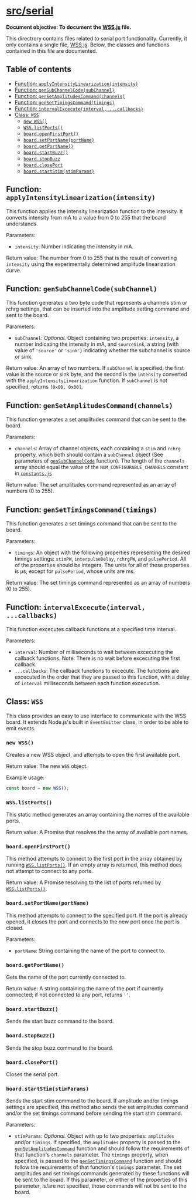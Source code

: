 # [src/serial](./)

**Document objective: To document the [WSS.js](WSS.js) file.**

This directrory contains files related to serial port functionality. Currently, it only contains a single file, [WSS.js](WSS.js). Below, the classes and functions contained in this file are documented.

## Table of contents
* [Function: `applyIntensityLinearization(intensity)`](#function-applyintensitylinearizationintensity)
* [Function: `genSubChannelCode(subChannel)`](#function-genSubChannelCodesubChannel)
* [Function: `genSetAmplitudesCommand(channels)`](#function-genSetAmplitudesCommandchannels)
* [Function: `genSetTimingsCommand(timings)`](#function-genSetTimingsCommandtimings)
* [Function: `intervalExcecute(interval, ...callbacks)`](#function-intervalExcecuteinterval-callbacks)
* [Class: `WSS`](#class-WSS)
  * [`new WSS()`](#new-WSS)
  * [`WSS.listPorts()`](#WSSlistPorts)
  * [`board.openFirstPort()`](#boardopenFirstPort)
  * [`board.setPortName(portName)`](#boardsetPortNameportName)
  * [`board.getPortName()`](#boardgetPortName)
  * [`board.startBuzz()`](#boardstartBuzz)
  * [`board.stopBuzz`](#boardstopBuzz)
  * [`board.closePort`](#boardclosePort)
  * [`board.startStim(stimParams)`](#boardstartStimstimParams)


## Function: `applyIntensityLinearization(intensity)`

This function applies the intensity linearization function to the intensity. It converts intensity from mA to a value from 0 to 255 that the board understands.

Parameters:
* `intensity`: Number indicating the intensity in mA.

Return value: The number from 0 to 255 that is the result of converting `intensity` using the experimentally determined amplitude linearization curve.

## Function: `genSubChannelCode(subChannel)`

This function generates a two byte code that represents a channels stim or rchrg settings, that can be inserted into the amplitude setting command and sent to the board.

Parameters:
* `subChannel`: *Optional.* Object containing two properties: `intensity`, a number indicating the intensity in mA, and `sourceSink`, a string (with value of `'source'` or `'sink'`) indicating whether the subchannel is source or sink.

Return value: An array of two numbers. If `subChannel` is specified, the first value is the source or sink byte, and the second is the `intensity` converted with the `applyIntensityLinearization` function. If `subChannel` is not specified, returns `[0x00, 0x00]`.

## Function: `genSetAmplitudesCommand(channels)`

This function generates a set amplitudes command that can be sent to the board.

Parameters:
* `channels`: Array of channel objects, each containing a `stim` and `rchrg` property, which both should contain a `subChannel` object (See parameters of [`genSubChannelCode`](#function-genSubChannelCodesubChannel) function). The length of the `channels` array should equal the value of the `NUM_CONFIGURABLE_CHANNELS` constant in [`constants.js`](../constants.js)

Return value: The set amplitudes command represented as an array of numbers (0 to 255).

## Function: `genSetTimingsCommand(timings)`

This function generates a set timings command that can be sent to the board.

Parameters:
* `timings`: An object with the following properties representing the desired timings settings: `stimPW`, `interpulseDelay`, `rchrgPW`, and `pulsePeriod`. All of the properties should be integers. The units for all of these properties is μs, except for `pulsePeriod`, whose units are ms.

Return value: The set timings command represented as an array of numbers (0 to 255).

## Function: `intervalExcecute(interval, ...callbacks)`

This function excecutes callback functions at a specified time interval.

Parameters:
* `interval`: Number of milliseconds to wait between excecuting the callback functions. Note: There is no wait before excecuting the first callback.
* `...callbacks`: The callback functions to excecute. The functions are excecuted in the order that they are passed to this function, with a delay of `interval` milliseconds between each function excecution.

## Class: `WSS`

This class provides an easy to use interface to communicate with the WSS board. It extends Node.js's built in `EventEmitter` class, in order to be able to emit events.

### `new WSS()`

Creates a new WSS object, and attempts to open the first available port.

Return value: The new `WSS` object.

Example usage:
```javascript
const board = new WSS();
```

### `WSS.listPorts()`

This static method generates an array containing the names of the available ports.

Return value: A Promise that resolves the the array of available port names.

### `board.openFirstPort()`

This method attempts to connect to the first port in the array obtained by running [`WSS.listPorts()`](#WSSlistPorts). If an empty array is returned, this method does not attempt to connect to any ports.

Return value: A Promise resolving to the list of ports returned by [`WSS.listPorts()`](#WSSlistPorts).

### `board.setPortName(portName)`

This method attempts to connect to the specified port. If the port is already opened, it closes the port and connects to the new port once the port is closed.

Parameters:
* `portName`: String containing the name of the port to connect to.

### `board.getPortName()`

Gets the name of the port currently connected to.

Return value: A string containing the name of the port if currently connected; if not connected to any port, returns `''`.

### `board.startBuzz()`

Sends the start buzz command to the board.

### `board.stopBuzz()`

Sends the stop buzz command to the board.

### `board.closePort()`

Closes the serial port.

### `board.startStim(stimParams)`

Sends the start stim command to the board. If amplitude and/or timings settings are specified, this method also sends the set amplitudes command and/or the set timings command before sending the start stim command.

Parameters:
* `stimParams`: *Optional.* Object with up to two properties: `amplitudes` and/or `timings`. If specified, the `amplitudes` property is passed to the [`genSetAmplitudesCommand`](#function-genSetAmplitudesCommandchannels) function and should follow the requirements of that function's `channels` parameter. The `timings` property, when specified, is passed to the [`genSetTimingsCommand`](#function-genSetTimingsCommandtimings) function and should follow the requirements of that function's `timings` parameter. The set amplitudes and set timings commands generated by these functions will be sent to the board. If this parameter, or either of the properties of this parameter, is/are not specified, those commands will not be sent to the board.
